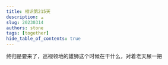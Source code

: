 ```yaml
---
title: 相识第215天
description: ☁️️
slug: 20230314
authors: stone
tags: [together]
hide_table_of_contents: true
---
```

    
终归是要来了，巡视领地的雄狮这个时候在干什么，对着老天尿一把